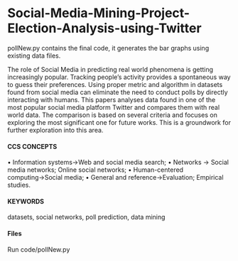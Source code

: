 # Social-Media-Mining-Project-Election-Analysis-using-Twitter

pollNew.py contains the final code, it generates the bar graphs using existing data files.

The role of Social Media in predicting real world phenomena is
getting increasingly popular. Tracking people’s activity provides a
spontaneous way to guess their preferences. Using proper metric
and algorithm in datasets found from social media can eliminate
the need to conduct polls by directly interacting with humans. This
papers analyses data found in one of the most popular social media
platform Twitter and compares them with real world data. The
comparison is based on several criteria and focuses on exploring
the most significant one for future works. This is a groundwork for
further exploration into this area.

#### CCS CONCEPTS
• Information systems→Web and social media search; • Networks
→ Social media networks; Online social networks; •
Human-centered computing→Social media; • General and
reference→Evaluation; Empirical studies.

#### KEYWORDS
datasets, social networks, poll prediction, data mining

#### Files
Run code/pollNew.py
